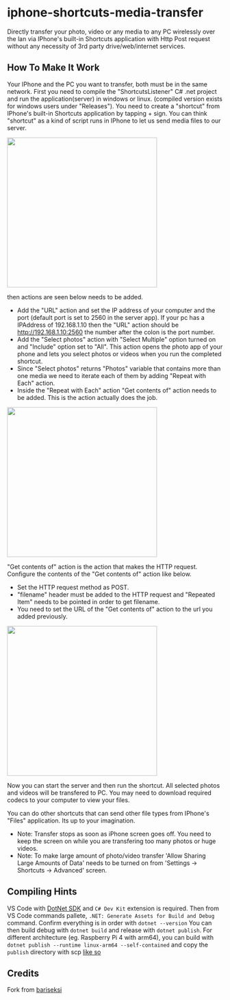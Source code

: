 # iphone-shortcuts-media-transfer
Directly transfer your photo, video or any media to any PC wirelessly over the lan via IPhone's built-in Shortcuts application with Http Post request without any necessity of 3rd party drive/web/internet services. 

## How To Make It Work
Your IPhone and the PC you want to transfer, both must be in the same network.
First you need to compile the "ShortcutsListener" C# .net project and run the application(server) in windows or linux.
(compiled version exists for windows users under "Releases").
You need to create a "shortcut" from IPhone's built-in Shortcuts application by tapping + sign.
You can think "shortcut" as a kind of script runs in IPhone to let us send media files to our server.

<p align="left">
  <img src="images/img_001.jpeg" width="350">
</p>



then actions are seen below needs to be added.

- Add the "URL" action and set the IP address of your computer and the port (default port is set to 2560 in the server app).
If your pc has a IPAddress of 192.168.1.10 then the "URL" action should be http://192.168.1.10:2560 the number after the colon is the port number.
- Add the "Select photos" action with "Select Multiple" option turned on and "Include" option set to "All". This action opens the photo app of your phone and lets you select photos or videos when you run the completed shortcut.
- Since "Select photos" returns "Photos" variable that contains more than one media we need to iterate each of them by adding "Repeat with Each" action.
- Inside the "Repeat with Each" action "Get contents of" action needs to be added. This is the action actually does the job.
<p align="left">
  <img src="images/img_002.png" width="350">
</p>

"Get contents of" action is the action that makes the HTTP request.
Configure the contents of the "Get contents of" action like below.
- Set the HTTP request method as POST.
- "filename" header must be added to the HTTP request and "Repeated Item" needs to be pointed in order to get filename.
- You need to set the URL of the "Get contents of" action to the url you added previously.
<p align="left">
  <img src="images/img_003.png" width="350">
</p>

Now you can start the server and then run the shortcut.
All selected photos and videos will be transfered to PC.
You may need to download required codecs to your computer to view your files.

You can do other shortcuts that can send other file types from IPhone's "Files" application. Its up to your imagination.
- Note: Transfer stops as soon as iPhone screen goes off. You need to keep the screen on while you are transfering too many photos or huge videos.
- Note: To make large amount of photo/video transfer 'Allow Sharing Large Amounts of Data' needs to be turned on from 'Settings -> Shortcuts -> Advanced' screen.

## Compiling Hints
VS Code with [DotNet SDK](https://dotnet.microsoft.com/en-us/download) and `C# Dev Kit` extension is required.
Then from VS Code commands pallete, `.NET: Generate Assets for Build and Debug` command.
Confirm everything is in order with `dotnet --version`
You can then build debug with `dotnet build` and release with `dotnet publish`.
For different architecture (eg. Raspberry Pi 4 with arm64), you can build with `dotnet publish --runtime linux-arm64 --self-contained` and copy the `publish` directory with scp [like so](https://learn.microsoft.com/en-us/dotnet/iot/deployment) 

## Credits
Fork from [bariseksi](https://github.com/bariseksi/iphone-shortcuts-media-transfer)